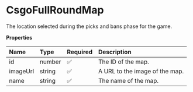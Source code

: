 # CsgoFullRoundMap

The location selected during the picks and bans phase for the game.

**Properties**

| Name     | Type   | Required | Description                    |
| :------- | :----- | :------- | :----------------------------- |
| id       | number | ✅       | The ID of the map.             |
| imageUrl | string | ✅       | A URL to the image of the map. |
| name     | string | ✅       | The name of the map.           |

<!-- This file was generated by liblab | https://liblab.com/ -->
